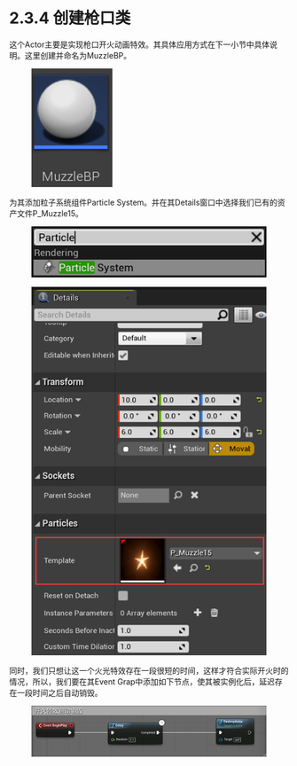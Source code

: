 # 2.3.4 创建枪口类

这个Actor主要是实现枪口开火动画特效。其具体应用方式在下一小节中具体说明。这里创建并命名为MuzzleBP。

<figure><img src="../../../.gitbook/assets/image (112).png" alt=""><figcaption></figcaption></figure>

为其添加粒子系统组件Particle System。并在其Details窗口中选择我们已有的资产文件P\_Muzzle15。

<figure><img src="../../../.gitbook/assets/image (151).png" alt=""><figcaption></figcaption></figure>

<figure><img src="../../../.gitbook/assets/image (331).png" alt=""><figcaption></figcaption></figure>

同时，我们只想让这一个火光特效存在一段很短的时间，这样才符合实际开火时的情况，所以，我们要在其Event Grap中添加如下节点，使其被实例化后，延迟存在一段时间之后自动销毁。

<figure><img src="../../../.gitbook/assets/image (81).png" alt=""><figcaption></figcaption></figure>
